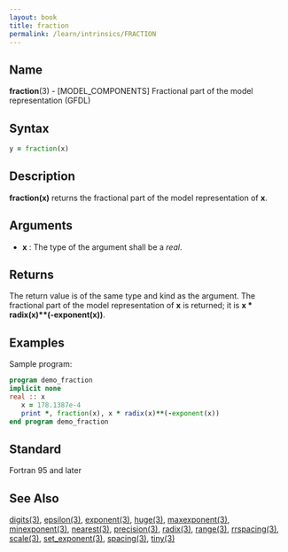 ```yaml
---
layout: book
title: fraction
permalink: /learn/intrinsics/FRACTION
---
```

## __Name__

__fraction__(3) - \[MODEL\_COMPONENTS\] Fractional part of the model representation
(GFDL)
## __Syntax__
```fortran
y = fraction(x)
```
## __Description__

__fraction(x)__ returns the fractional part of the model representation
of __x__.


## __Arguments__

  - __x__
    : The type of the argument shall be a _real_.

## __Returns__

The return value is of the same type and kind as the argument. The
fractional part of the model representation of __x__ is returned; it is __x \*
radix(x)\*\*(-exponent(x))__.

## __Examples__

Sample program:

```fortran
program demo_fraction
implicit none
real :: x
   x = 178.1387e-4
   print *, fraction(x), x * radix(x)**(-exponent(x))
end program demo_fraction
```

## __Standard__

Fortran 95 and later
## __See Also__

[digits(3)](DIGITS),
[epsilon(3)](EPSILON),
[exponent(3)](EXPONENT),
[huge(3)](HUGE),
[maxexponent(3)](MAXEXPONENT),
[minexponent(3)](MINEXPONENT),
[nearest(3)](NEAREST),
[precision(3)](PRECISION),
[radix(3)](RADIX),
[range(3)](RANGE),
[rrspacing(3)](RRSPACING),
[scale(3)](SCALE),
[set_exponent(3)](SET_EXPONENT),
[spacing(3)](SPACING),
[tiny(3)](TINY)

